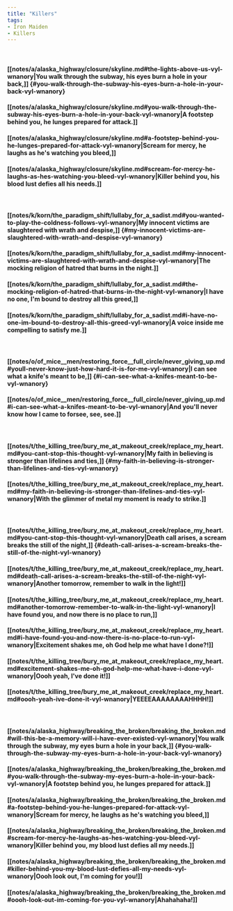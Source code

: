 ```yaml
---
title: "Killers"
tags:
- Iron Maiden
- Killers
---
```

&nbsp;
#### [[notes/a/alaska_highway/closure/skyline.md#the-lights-above-us-vyl-wnanory|You walk through the subway, his eyes burn a hole in your back,]] {#you-walk-through-the-subway-his-eyes-burn-a-hole-in-your-back-vyl-wnanory}
#### [[notes/a/alaska_highway/closure/skyline.md#you-walk-through-the-subway-his-eyes-burn-a-hole-in-your-back-vyl-wnanory|A footstep behind you, he lunges prepared for attack.]]
#### [[notes/a/alaska_highway/closure/skyline.md#a-footstep-behind-you-he-lunges-prepared-for-attack-vyl-wnanory|Scream for mercy, he laughs as he's watching you bleed,]]
#### [[notes/a/alaska_highway/closure/skyline.md#scream-for-mercy-he-laughs-as-hes-watching-you-bleed-vyl-wnanory|Killer behind you, his blood lust defies all his needs.]]
&nbsp;
#### [[notes/k/korn/the_paradigm_shift/lullaby_for_a_sadist.md#you-wanted-to-play-the-coldness-follows-vyl-wnanory|My innocent victims are slaughtered with wrath and despise,]] {#my-innocent-victims-are-slaughtered-with-wrath-and-despise-vyl-wnanory}
#### [[notes/k/korn/the_paradigm_shift/lullaby_for_a_sadist.md#my-innocent-victims-are-slaughtered-with-wrath-and-despise-vyl-wnanory|The mocking religion of hatred that burns in the night.]]
#### [[notes/k/korn/the_paradigm_shift/lullaby_for_a_sadist.md#the-mocking-religion-of-hatred-that-burns-in-the-night-vyl-wnanory|I have no one, I'm bound to destroy all this greed,]]
#### [[notes/k/korn/the_paradigm_shift/lullaby_for_a_sadist.md#i-have-no-one-im-bound-to-destroy-all-this-greed-vyl-wnanory|A voice inside me compelling to satisfy me.]]
&nbsp;
#### [[notes/o/of_mice__men/restoring_force__full_circle/never_giving_up.md#youll-never-know-just-how-hard-it-is-for-me-vyl-wnanory|I can see what a knife's meant to be,]] {#i-can-see-what-a-knifes-meant-to-be-vyl-wnanory}
#### [[notes/o/of_mice__men/restoring_force__full_circle/never_giving_up.md#i-can-see-what-a-knifes-meant-to-be-vyl-wnanory|And you'll never know how I came to forsee, see, see.]]
&nbsp;
#### [[notes/t/the_killing_tree/bury_me_at_makeout_creek/replace_my_heart.md#you-cant-stop-this-thought-vyl-wnanory|My faith in believing is stronger than lifelines and ties,]] {#my-faith-in-believing-is-stronger-than-lifelines-and-ties-vyl-wnanory}
#### [[notes/t/the_killing_tree/bury_me_at_makeout_creek/replace_my_heart.md#my-faith-in-believing-is-stronger-than-lifelines-and-ties-vyl-wnanory|With the glimmer of metal my moment is ready to strike.]]
&nbsp;
#### [[notes/t/the_killing_tree/bury_me_at_makeout_creek/replace_my_heart.md#you-cant-stop-this-thought-vyl-wnanory|Death call arises, a scream breaks the still of the night,]] {#death-call-arises-a-scream-breaks-the-still-of-the-night-vyl-wnanory}
#### [[notes/t/the_killing_tree/bury_me_at_makeout_creek/replace_my_heart.md#death-call-arises-a-scream-breaks-the-still-of-the-night-vyl-wnanory|Another tomorrow, remember to walk in the light!]]
#### [[notes/t/the_killing_tree/bury_me_at_makeout_creek/replace_my_heart.md#another-tomorrow-remember-to-walk-in-the-light-vyl-wnanory|I have found you, and now there is no place to run,]]
#### [[notes/t/the_killing_tree/bury_me_at_makeout_creek/replace_my_heart.md#i-have-found-you-and-now-there-is-no-place-to-run-vyl-wnanory|Excitement shakes me, oh God help me what have I done?!]]
#### [[notes/t/the_killing_tree/bury_me_at_makeout_creek/replace_my_heart.md#excitement-shakes-me-oh-god-help-me-what-have-i-done-vyl-wnanory|Oooh yeah, I've done it!]]
#### [[notes/t/the_killing_tree/bury_me_at_makeout_creek/replace_my_heart.md#oooh-yeah-ive-done-it-vyl-wnanory|YEEEEAAAAAAAAHHHH!]]
&nbsp;
#### [[notes/a/alaska_highway/breaking_the_broken/breaking_the_broken.md#will-this-be-a-memory-will-i-have-ever-existed-vyl-wnanory|You walk through the subway, my eyes burn a hole in your back,]] {#you-walk-through-the-subway-my-eyes-burn-a-hole-in-your-back-vyl-wnanory}
#### [[notes/a/alaska_highway/breaking_the_broken/breaking_the_broken.md#you-walk-through-the-subway-my-eyes-burn-a-hole-in-your-back-vyl-wnanory|A footstep behind you, he lunges prepared for attack.]]
#### [[notes/a/alaska_highway/breaking_the_broken/breaking_the_broken.md#a-footstep-behind-you-he-lunges-prepared-for-attack-vyl-wnanory|Scream for mercy, he laughs as he's watching you bleed,]]
#### [[notes/a/alaska_highway/breaking_the_broken/breaking_the_broken.md#scream-for-mercy-he-laughs-as-hes-watching-you-bleed-vyl-wnanory|Killer behind you, my blood lust defies all my needs.]]
#### [[notes/a/alaska_highway/breaking_the_broken/breaking_the_broken.md#killer-behind-you-my-blood-lust-defies-all-my-needs-vyl-wnanory|Oooh look out, I'm coming for you!]]
#### [[notes/a/alaska_highway/breaking_the_broken/breaking_the_broken.md#oooh-look-out-im-coming-for-you-vyl-wnanory|Ahahahaha!]]
